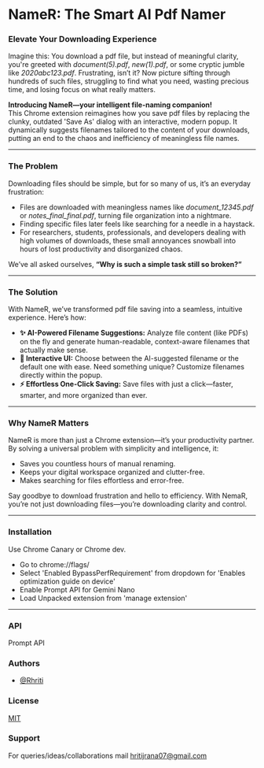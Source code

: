 
# **NameR: The Smart AI Pdf Namer**

### **Elevate Your Downloading Experience**  
Imagine this: You download a pdf file, but instead of meaningful clarity, you're greeted with *document(5).pdf*, *new(1).pdf*, or some cryptic jumble like *2020abc123.pdf*. Frustrating, isn’t it? Now picture sifting through hundreds of such files, struggling to find what you need, wasting precious time, and losing focus on what really matters.  

**Introducing NameR—your intelligent file-naming companion!**  
This Chrome extension reimagines how you save pdf files by replacing the clunky, outdated 'Save As' dialog with an interactive, modern popup. It dynamically suggests filenames tailored to the content of your downloads, putting an end to the chaos and inefficiency of meaningless file names.  

---

### **The Problem**  
Downloading files should be simple, but for so many of us, it’s an everyday frustration:  

- Files are downloaded with meaningless names like *document_12345.pdf* or *notes_final_final.pdf*, turning file organization into a nightmare.  
- Finding specific files later feels like searching for a needle in a haystack.  
- For researchers, students, professionals, and developers dealing with high volumes of downloads, these small annoyances snowball into hours of lost productivity and disorganized chaos.  

We’ve all asked ourselves, **“Why is such a simple task still so broken?”**

---

### **The Solution**  

With NameR, we’ve transformed pdf file saving into a seamless, intuitive experience. Here’s how:  

- **✨ AI-Powered Filename Suggestions:** Analyze file content (like PDFs) on the fly and generate human-readable, context-aware filenames that actually make sense.  
- **🎨 Interactive UI:** Choose between the AI-suggested filename or the default one with ease. Need something unique? Customize filenames directly within the popup.  
- **⚡ Effortless One-Click Saving:** Save files with just a click—faster, smarter, and more organized than ever.  

---

### **Why NameR Matters**  

NameR is more than just a Chrome extension—it’s your productivity partner. By solving a universal problem with simplicity and intelligence, it:  

- Saves you countless hours of manual renaming.  
- Keeps your digital workspace organized and clutter-free.  
- Makes searching for files effortless and error-free.

Say goodbye to download frustration and hello to efficiency. With NemaR, you’re not just downloading files—you’re downloading clarity and control.

----

### Installation
Use Chrome Canary or Chrome dev.

- Go to chrome://flags/
- Select 'Enabled BypassPerfRequirement' from dropdown for 'Enables optimization guide on device'
- Enable Prompt API for Gemini Nano
- Load Unpacked extension from 'manage extension'
---
### API
Prompt API

### Authors
- [@Rhriti](https://github.com/Rhriti)
### License

[MIT](https://choosealicense.com/licenses/mit/)

### Support

For queries/ideas/collaborations mail hritijrana07@gmail.com
